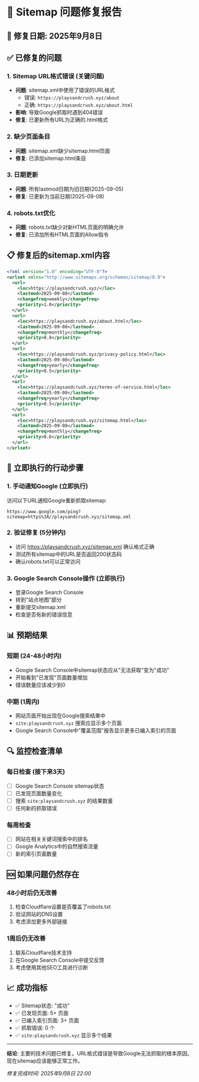 # 🔧 Sitemap 问题修复报告

## 📅 修复日期: 2025年9月8日

## ✅ 已修复的问题

### 1. **Sitemap URL格式错误** (关键问题)
- **问题**: sitemap.xml中使用了错误的URL格式
  - 错误: `https://playsandcrush.xyz/about`
  - 正确: `https://playsandcrush.xyz/about.html`
- **影响**: 导致Google抓取时遇到404错误
- **修复**: 已更新所有URL为正确的.html格式

### 2. **缺少页面条目**
- **问题**: sitemap.xml缺少sitemap.html页面
- **修复**: 已添加sitemap.html条目

### 3. **日期更新**
- **问题**: 所有lastmod日期为旧日期(2025-09-05)
- **修复**: 已更新为当前日期(2025-09-08)

### 4. **robots.txt优化**
- **问题**: robots.txt缺少对新HTML页面的明确允许
- **修复**: 已添加所有HTML页面的Allow指令

## 📋 修复后的sitemap.xml内容

```xml
<?xml version="1.0" encoding="UTF-8"?>
<urlset xmlns="http://www.sitemaps.org/schemas/sitemap/0.9">
  <url>
    <loc>https://playsandcrush.xyz/</loc>
    <lastmod>2025-09-08</lastmod>
    <changefreq>weekly</changefreq>
    <priority>1.0</priority>
  </url>
  <url>
    <loc>https://playsandcrush.xyz/about.html</loc>
    <lastmod>2025-09-08</lastmod>
    <changefreq>monthly</changefreq>
    <priority>0.8</priority>
  </url>
  <url>
    <loc>https://playsandcrush.xyz/privacy-policy.html</loc>
    <lastmod>2025-09-08</lastmod>
    <changefreq>yearly</changefreq>
    <priority>0.5</priority>
  </url>
  <url>
    <loc>https://playsandcrush.xyz/terms-of-service.html</loc>
    <lastmod>2025-09-08</lastmod>
    <changefreq>yearly</changefreq>
    <priority>0.5</priority>
  </url>
  <url>
    <loc>https://playsandcrush.xyz/sitemap.html</loc>
    <lastmod>2025-09-08</lastmod>
    <changefreq>monthly</changefreq>
    <priority>0.6</priority>
  </url>
</urlset>
```

## 🚀 立即执行的行动步骤

### 1. **手动通知Google** (立即执行)
访问以下URL通知Google重新抓取sitemap:
```
https://www.google.com/ping?sitemap=https%3A//playsandcrush.xyz/sitemap.xml
```

### 2. **验证修复** (5分钟内)
- 访问 https://playsandcrush.xyz/sitemap.xml 确认格式正确
- 测试所有sitemap中的URL是否返回200状态码
- 确认robots.txt可以正常访问

### 3. **Google Search Console操作** (立即执行)
- 登录Google Search Console
- 转到"站点地图"部分
- 重新提交sitemap.xml
- 检查是否有新的错误信息

## 📊 预期结果

### 短期 (24-48小时内)
- Google Search Console中sitemap状态应从"无法获取"变为"成功"
- 开始看到"已发现"页面数量增加
- 错误数量应该减少到0

### 中期 (1周内)
- 网站页面开始出现在Google搜索结果中
- `site:playsandcrush.xyz` 搜索应显示多个页面
- Google Search Console中"覆盖范围"报告显示更多已编入索引的页面

## 🔍 监控检查清单

### 每日检查 (接下来3天)
- [ ] Google Search Console sitemap状态
- [ ] 已发现页面数量变化
- [ ] 搜索 `site:playsandcrush.xyz` 的结果数量
- [ ] 任何新的抓取错误

### 每周检查
- [ ] 网站在相关关键词搜索中的排名
- [ ] Google Analytics中的自然搜索流量
- [ ] 新的索引页面数量

## 🆘 如果问题仍然存在

### 48小时后仍无改善
1. 检查Cloudflare设置是否覆盖了robots.txt
2. 验证网站的DNS设置
3. 考虑添加更多外部链接

### 1周后仍无改善
1. 联系Cloudflare技术支持
2. 在Google Search Console中提交反馈
3. 考虑使用其他SEO工具进行诊断

## 📈 成功指标

- ✅ Sitemap状态: "成功"
- ✅ 已发现页面: 5+ 页面
- ✅ 已编入索引页面: 3+ 页面
- ✅ 抓取错误: 0 个
- ✅ `site:playsandcrush.xyz` 显示多个结果

---

**结论**: 主要的技术问题已修复。URL格式错误是导致Google无法抓取的根本原因。现在sitemap应该能够正常工作。

*修复完成时间: 2025年9月8日 22:00*